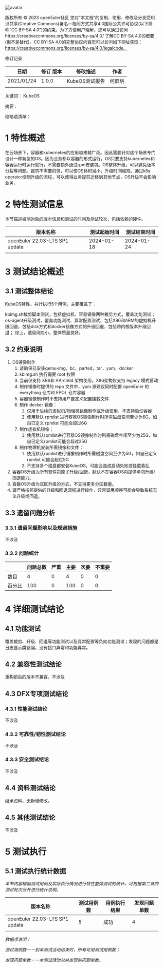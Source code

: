 ![avatar](../../images/openEuler.png)


版权所有 © 2023  openEuler社区
 您对“本文档”的复制、使用、修改及分发受知识共享(Creative Commons)署名—相同方式共享4.0国际公共许可协议(以下简称“CC BY-SA 4.0”)的约束。为了方便用户理解，您可以通过访问https://creativecommons.org/licenses/by-sa/4.0/ 了解CC BY-SA 4.0的概要 (但不是替代)。CC BY-SA 4.0的完整协议内容您可以访问如下网址获取：https://creativecommons.org/licenses/by-sa/4.0/legalcode。

修订记录

| 日期 | 修订   版本 | 修改描述 | 作者 |
| ---- | ----------- | -------- | ---- |
| 2021/01/24 |1.0.0  |KubeOS测试报告 | 何歆玥 |
|      |             |          |      |

关键词： KubeOS

摘要：


缩略语清单：

# 1     特性概述

在云场景下，容器和kubernetes的应用越来越广泛。因此需要针对这个场景专门设计一种新型的OS。因为业务都以容器的形式运行，OS只要支持kubernetes和容器运行时运行就行，不需要额外通过rpm安装包。OS整体升级，可以避免版本分裂等问题。裁剪不需要的包，可以使OS体积减小，升级时间缩短。通过k8s operator控制升级的流程，可以使得业务提前迁移到其他节点，OS升级不会影响业务。

# 2     特性测试信息

本节描述被测对象的版本信息和测试的时间及测试轮次，包括依赖的硬件。

| 版本名称 | 测试起始时间 | 测试结束时间 |
| -------- | ------------ | ------------ |
|openEuler 22.03-LTS SP1 update | 2024-01-18             |     2024-01-24         |
|          |              |              |


# 3     测试结论概述

## 3.1   测试整体结论

KubeOS特性，共计执行5个用例，主要覆盖了：

kbimg.sh裁剪脚本测试，包括虚拟机、容器镜像两种裁剪方式，覆盖功能测试；
os-agent升级测试，覆盖功能测试、异常配置测试，包括X86和ARM的虚拟机升级回退，包括disk方式和docker镜像方式的升级回退，包括跨内核版本升级回退；
综上，遗留风险小，整体质量良好。

## 3.2   约束说明

1. OS镜像制作
    1. 请确保已安装qemu-img，bc，parted，tar，yum，docker
    2. kbimg.sh 执行需要 root 权限
    3. 当前仅支持 X86和 AArch64 架构使用，X86架构仅支持 legacy 模式启动
    4. 制作镜像时提供的 repo 文件中，yum 源建议同时配置 openEuler 的 everything 仓库和 EPOL 仓库容器
    5. 容器镜像制作时不支持用户自定义配置挂载文件
    6. 制作 docker 镜像：
        1. 仅用于后续的虚拟机/物理机镜像制作或升级使用，不支持启动容器
        2. 使用默认 rpmlist 进行容器OS镜像制作时所需磁盘空间至少为6G，如自已定义 rpmlist 可能会超过6G
    7. 制作虚拟机镜像：
        1. 使用默认rpmlist进行容器OS镜像制作时所需磁盘空间至少为25G，如自已定义rpmlist可能会超过25G
    8. 制作物理机安装所需镜像和文件：
        1. 使用默认rpmlist进行镜像制作时所需磁盘空间至少为5G，如自已定义 rpmlist 可能会超过5G
        2. 不支持多个磁盘都安装KubeOS，可能会造成启动失败或挂载紊乱
2. 容器OS升级为所有软件包原子升级/回退，默认不在容器OS内提供单包升级/回退能力。
3. 容器OS升级为双区升级的方式，不支持更多分区数量。
4. 请严格按照提供的升级和回退流程进行操作，异常调用顺序可能会导致系统无法升级或回退。

## 3.3   遗留问题分析

### 3.3.1 遗留问题影响以及规避措施

不涉及

### 3.3.2 问题统计

|        | 问题总数 | 严重 | 主要 | 次要 | 不重要 |
| ------ | -------- | ---- | ---- | ---- | ------ |
| 数目   |4          |   0 |    4  |  0    |  0      |
| 百分比 | 100         | 0     | 100     |  0    |  0      |

# 4 详细测试结论

## 4.1 功能测试

覆盖裁剪、升级、回退等功能测试以及异常配置等负向功能测试；发现的问题都是日志显示类错误，没有接口异常和功能异常。

## 4.2 兼容性测试结论

重构前后的版本不兼容，不涉及

## 4.3 DFX专项测试结论

### 4.3.1 性能测试结论

不涉及

### 4.3.2 可靠性/韧性测试结论

不涉及

### 4.3.3 安全测试结论

不涉及

## 4.4 资料测试结论

继承资料，无新增修改。

## 4.5 其他测试结论

不涉及

# 5     测试执行

## 5.1   测试执行统计数据

*本节内容根据测试用例及实际执行情况进行特性整体测试的统计，可根据第二章的测试轮次分开进行统计说明。*

| 版本名称 | 测试用例数 | 用例执行结果 | 发现问题单数 |
| -------- | ---------- | ------------ | ------------ |
| openEuler 22.03-LTS SP1 update |  5  |  成功  |  4   |
|          |            |              |              |

*数据项说明：*

*测试用例数－－到本测试活动结束时，所有可用测试用例数；*

*发现问题单数－－本测试活动总共发现的问题单数。*



 



 

 